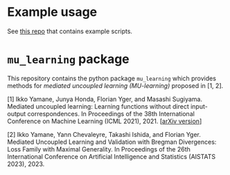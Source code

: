 # Example usage
See [this repo](https://github.com/i-yamane/mu_learning_examples.git) that contains example scripts.

# `mu_learning` package
This repository contains the python package `mu_learning` which provides methods for _mediated uncoupled learning (MU-learning)_ proposed in [1, 2].

[1] Ikko Yamane, Junya Honda, Florian Yger, and Masashi Sugiyama.
Mediated uncoupled learning: Learning functions without direct input-output correspondences.
In Proceedings of the 38th International Conference on Machine Learning (ICML 2021), 2021. [[arXiv version](https://arxiv.org/abs/2107.08135)]

[2] Ikko Yamane, Yann Chevaleyre, Takashi Ishida, and Florian Yger.
Mediated Uncoupled Learning and Validation with Bregman Divergences: Loss Family with Maximal Generality.
In Proceedings of the 26th International Conference on Artificial Intelligence and Statistics (AISTATS 2023), 2023.

